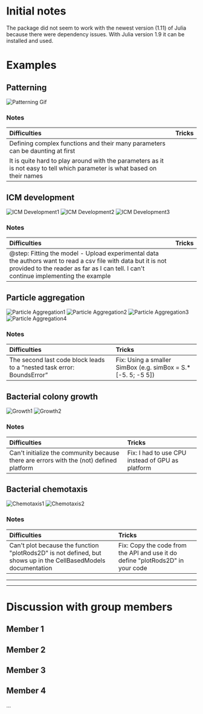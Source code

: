 # Initial notes
The package did not seem to work with the newest version (1.11) of Julia because there were dependency issues. With Julia version 1.9 it can be installed and used.


# Examples
## Patterning
![Patterning Gif](https://github.com/MarkoKorb/CellBasedModelsF1/blob/master/results/example/patterning_example.gif)

### Notes
| Difficulties | Tricks |
| :----------- | :----- |
| Defining complex functions and their many parameters can be daunting at first |  |
| It is quite hard to play around with the parameters as it is not easy to tell which parameter is what based on their names |  |

## ICM development
![ICM Development1](https://github.com/MarkoKorb/CellBasedModelsF1/blob/master/results/examples/icm_development_example.png)
![ICM Development2](https://github.com/MarkoKorb/CellBasedModelsF1/blob/master/results/examples/icm_development_proportions.png)
![ICM Development3](https://github.com/MarkoKorb/CellBasedModelsF1/blob/master/results/examples/icm_development_statistics.png)

### Notes
| Difficulties | Tricks |
| :----------- | :----- |
| @step: Fitting the model - Upload experimental data the authors want to read a csv file with data but it is not provided to the reader as far as I can tell. I can't continue implementing the example |  |

## Particle aggregation
![Particle Aggregation1](https://github.com/MarkoKorb/CellBasedModelsF1/blob/master/results/examples/particle_aggregation_repulsion_agents_example.png)
![Particle Aggregation2](https://github.com/MarkoKorb/CellBasedModelsF1/blob/master/results/examples/particle_aggregation_repulsion_boundaries_example.png)
![Particle Aggregation3](https://github.com/MarkoKorb/CellBasedModelsF1/blob/master/results/examples/particle_aggregation_repulsion_diffusion_example.png)
![Particle Aggregation4](https://github.com/MarkoKorb/CellBasedModelsF1/blob/master/results/examples/particle_aggregation_repulsion_statistics.png)

### Notes
| Difficulties | Tricks |
| :----------- | :----- |
| The second last code block leads to a “nested task error: BoundsError” | Fix: Using a smaller SimBox (e.g. simBox = S.*[-5. 5; -5 5]) |

## Bacterial colony growth
![Growth1](https://github.com/MarkoKorb/CellBasedModelsF1/blob/master/results/examples/bacterial_colony_growth_two_bacterias_example.png)
![Growth2](https://github.com/MarkoKorb/CellBasedModelsF1/blob/master/results/examples/bacterial_colony_growth_growth_example.png)

### Notes
| Difficulties | Tricks |
| :----------- | :----- |
| Can't initialize the community because there are errors with the (not) defined platform | Fix: I had to use CPU instead of GPU as platform |

## Bacterial chemotaxis
![Chemotaxis1](https://github.com/MarkoKorb/CellBasedModelsF1/blob/master/results/examples/bacterial_chemotaxis_example.png)
![Chemotaxis2](https://github.com/MarkoKorb/CellBasedModelsF1/blob/master/results/examples/bacterial_chemotaxis_statistics.png)

### Notes
| Difficulties | Tricks |
| :----------- | :----- |
| Can't plot because the function "plotRods2D" is not defined, but shows up in the CellBasedModels documentation | Fix: Copy the code from the API and use it do define "plotRods2D" in your code |

---
---

# Discussion with group members
## Member 1


## Member 2


## Member 3


## Member 4
...
